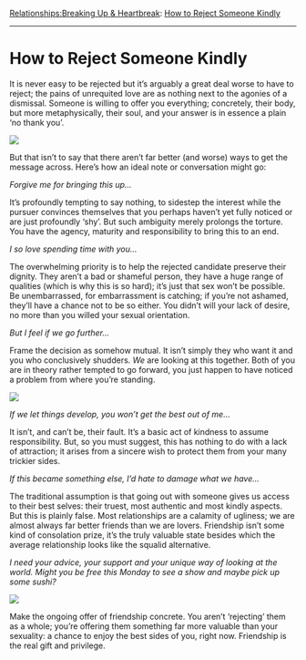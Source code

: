 [Relationships:](https://www.theschooloflife.com/thebookoflife/category/relationships/)[Breaking Up & Heartbreak](https://www.theschooloflife.com/thebookoflife/category/relationships/breaking-up-heartbreak/): [How to Reject Someone Kindly](https://www.theschooloflife.com/thebookoflife/how-to-reject-someone-kindly/)

* * *

# How to Reject Someone Kindly

It is never easy to be rejected but it’s arguably a great deal worse to have to reject; the pains of unrequited love are as nothing next to the agonies of a dismissal. Someone is willing to offer you everything; concretely, their body, but more metaphysically, their soul, and your answer is in essence a plain ‘no thank you’.

![](https://www.theschooloflife.com/thebookoflife/wp-content/uploads/2019/04/Reject-Someone-1-e1556026004696.jpeg)

But that isn’t to say that there aren’t far better (and worse) ways to get the message across. Here’s how an ideal note or conversation might go:

_Forgive me for bringing this up…_

It’s profoundly tempting to say nothing, to sidestep the interest while the pursuer convinces themselves that you perhaps haven’t yet fully noticed or are just profoundly ‘shy’. But such ambiguity merely prolongs the torture. You have the agency, maturity and responsibility to bring this to an end.

_I so love spending time with you…_

The overwhelming priority is to help the rejected candidate preserve their dignity. They aren’t a bad or shameful person, they have a huge range of qualities (which is why this is so hard); it’s just that sex won’t be possible. Be unembarrassed, for embarrassment is catching; if you’re not ashamed, they’ll have a chance not to be so either. You didn’t will your lack of desire, no more than you willed your sexual orientation.

_But I feel if we go further…_

Frame the decision as somehow mutual. It isn’t simply they who want it and you who conclusively shudders. _We_ are looking at this together. Both of you are in theory rather tempted to go forward, you just happen to have noticed a problem from where you’re standing.

![](https://www.theschooloflife.com/thebookoflife/wp-content/uploads/2019/04/Reject-Someone-2-e1556026080688.jpeg)

_If we let things develop, you won’t get the best out of me…_

It isn’t, and can’t be, their fault. It’s a basic act of kindness to assume responsibility. But, so you must suggest, this has nothing to do with a lack of attraction; it arises from a sincere wish to protect them from your many trickier sides.

_If this became something else, I’d hate to damage what we have…_

The traditional assumption is that going out with someone gives us access to their best selves: their truest, most authentic and most kindly aspects. But this is plainly false. Most relationships are a calamity of ugliness; we are almost always far better friends than we are lovers. Friendship isn’t some kind of consolation prize, it’s the truly valuable state besides which the average relationship looks like the squalid alternative.

_I need your advice, your support and your unique way of looking at the world. Might you be free this Monday to see a show and maybe pick up some sushi?_

![](https://www.theschooloflife.com/thebookoflife/wp-content/uploads/2019/04/Reject-Someone-4-e1556026195320-720x1024.jpeg)

Make the ongoing offer of friendship concrete. You aren’t ‘rejecting’ them as a whole; you’re offering them something far more valuable than your sexuality: a chance to enjoy the best sides of you, right now. Friendship is the real gift and privilege.
